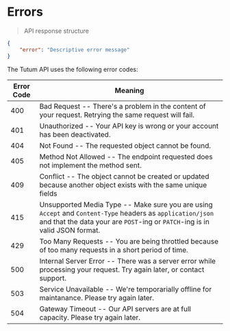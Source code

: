 # Errors


> API response structure

```json
{
    "error": "Descriptive error message"
}
```

The Tutum API uses the following error codes:


Error Code | Meaning
---------- | -------
400 | Bad Request -- There's a problem in the content of your request. Retrying the same request will fail.
401 | Unauthorized -- Your API key is wrong or your account has been deactivated.
404 | Not Found -- The requested object cannot be found.
405 | Method Not Allowed -- The endpoint requested does not implement the method sent.
409 | Conflict -- The object cannot be created or updated because another object exists with the same unique fields
415 | Unsupported Media Type -- Make sure you are using `Accept` and `Content-Type` headers as `application/json` and that the data your are `POST`-ing or `PATCH`-ing is in valid JSON format.
429 | Too Many Requests -- You are being throttled because of too many requests in a short period of time.
500 | Internal Server Error -- There was a server error while processing your request. Try again later, or contact support.
503 | Service Unavailable -- We're temporarially offline for maintanance. Please try again later.
504 | Gateway Timeout -- Our API servers are at full capacity. Please try again later.